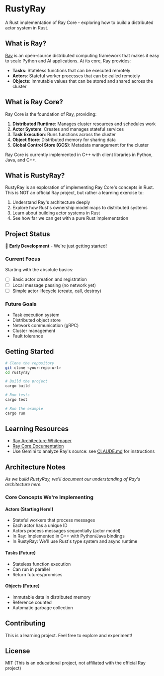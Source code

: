 # RustyRay

A Rust implementation of Ray Core - exploring how to build a distributed actor system in Rust.

## What is Ray?

[Ray](https://github.com/ray-project/ray) is an open-source distributed computing framework that makes it easy to scale Python and AI applications. At its core, Ray provides:

- **Tasks**: Stateless functions that can be executed remotely
- **Actors**: Stateful worker processes that can be called remotely
- **Objects**: Immutable values that can be stored and shared across the cluster

## What is Ray Core?

Ray Core is the foundation of Ray, providing:

1. **Distributed Runtime**: Manages cluster resources and schedules work
2. **Actor System**: Creates and manages stateful services
3. **Task Execution**: Runs functions across the cluster
4. **Object Store**: Distributed memory for sharing data
5. **Global Control Store (GCS)**: Metadata management for the cluster

Ray Core is currently implemented in C++ with client libraries in Python, Java, and C++.

## What is RustyRay?

RustyRay is an exploration of implementing Ray Core's concepts in Rust. This is NOT an official Ray project, but rather a learning exercise to:

1. Understand Ray's architecture deeply
2. Explore how Rust's ownership model maps to distributed systems
3. Learn about building actor systems in Rust
4. See how far we can get with a pure Rust implementation

## Project Status

🚧 **Early Development** - We're just getting started!

### Current Focus

Starting with the absolute basics:
- [ ] Basic actor creation and registration
- [ ] Local message passing (no network yet)
- [ ] Simple actor lifecycle (create, call, destroy)

### Future Goals

- Task execution system
- Distributed object store
- Network communication (gRPC)
- Cluster management
- Fault tolerance

## Getting Started

```bash
# Clone the repository
git clone <your-repo-url>
cd rustyray

# Build the project
cargo build

# Run tests
cargo test

# Run the example
cargo run
```

## Learning Resources

- [Ray Architecture Whitepaper](https://docs.ray.io/en/latest/ray-contribute/whitepaper.html)
- [Ray Core Documentation](https://docs.ray.io/en/latest/ray-core/walkthrough.html)
- Use Gemini to analyze Ray's source: see [CLAUDE.md](CLAUDE.md) for instructions

## Architecture Notes

*As we build RustyRay, we'll document our understanding of Ray's architecture here.*

### Core Concepts We're Implementing

#### Actors (Starting Here!)
- Stateful workers that process messages
- Each actor has a unique ID
- Actors process messages sequentially (actor model)
- In Ray: Implemented in C++ with Python/Java bindings
- In RustyRay: We'll use Rust's type system and async runtime

#### Tasks (Future)
- Stateless function execution
- Can run in parallel
- Return futures/promises

#### Objects (Future)
- Immutable data in distributed memory
- Reference counted
- Automatic garbage collection

## Contributing

This is a learning project. Feel free to explore and experiment!

## License

MIT (This is an educational project, not affiliated with the official Ray project)